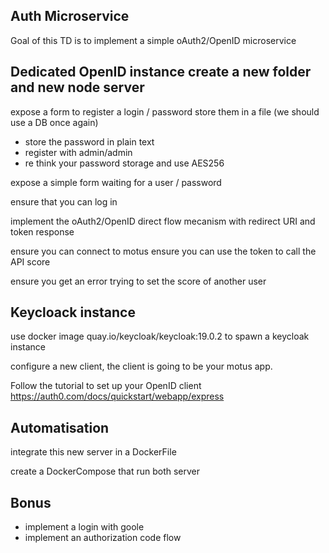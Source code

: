 ## Auth Microservice

Goal of this TD is to implement a simple oAuth2/OpenID microservice


## Dedicated OpenID instance create a new folder and new node server

expose a form to register a login / password
store them in a file (we should use a DB once again)
- store the password in plain text
- register with admin/admin
- re think your password storage and use AES256

expose a simple form waiting for a user / password

ensure that you can log in

implement the oAuth2/OpenID direct flow mecanism with redirect URI and token response

ensure you can connect to motus
ensure you can use the token to call the API score 

ensure you get an error trying to set the score of another user


## Keycloack instance 

use docker image quay.io/keycloak/keycloak:19.0.2 to spawn a keycloak instance 

configure a new client, the client is going to be your motus app.

Follow the tutorial to set up your OpenID client https://auth0.com/docs/quickstart/webapp/express



## Automatisation

integrate this new server in a DockerFile

 create a DockerCompose that run both server

## Bonus 

- implement a login with goole
- implement an authorization code flow

